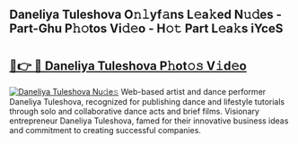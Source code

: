 ## Daneliya Tuleshova O𝚗𝚕yf𝚊ns L𝚎a𝚔ed N𝚞𝚍es - Part-Ghu P𝚑𝚘tos Vi𝚍𝚎o - H𝚘𝚝 Part L𝚎a𝚔s iYceS

# <h2><a href="http://kf4skr.oniu.top/?m=Daneliya+Tuleshova">🔗👉 🔴 Daneliya Tuleshova P𝚑ot𝚘𝚜 V𝚒d𝚎o</a></h2>

[![Daneliya Tuleshova Nu𝚍e𝚜](https://i.imgur.com/0qMVB7G.gif)](http://kf4skr.oniu.top/?m=Daneliya+Tuleshova)
Web-based artist and dance performer Daneliya Tuleshova, recognized for publishing dance and lifestyle tutorials through solo and collaborative dance acts and brief films. Visionary entrepreneur Daneliya Tuleshova, famed for their innovative business ideas and commitment to creating successful companies.  
